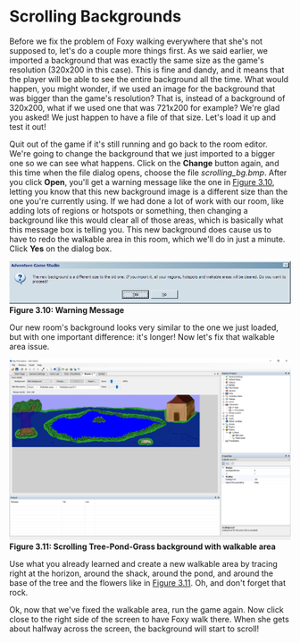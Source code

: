# Scrolling Backgrounds

Before we fix the problem of Foxy walking everywhere that she's not supposed to, let's do a couple more things first.  As we said earlier, we imported a background that was exactly the same size as the game's resolution (320x200 in this case).  This is fine and dandy, and it means that the player will be able to see the entire background all the time.  What would happen, you might wonder, if we used an image for the background that was bigger than the game's resolution?  That is, instead of a background of 320x200, what if we used one that was 721x200 for example?  We're glad you asked!  We just happen to have a file of that size.  Let's load it up and test it out!

Quit out of the game if it's still running and go back to the room editor.  We're going to change the background that we just imported to a bigger one so we can see what happens.  Click on the **Change** button again, and this time when the file dialog opens, choose the file *scrolling_bg.bmp*. After you click **Open**, you'll get a warning message like the one in [Figure 3.10](#figure310), letting you know that this new background image is a different size than the one you're currently using.  If we had done a lot of work with our room, like adding lots of regions or hotspots or something, then changing a background like this would clear all of those areas, which is basically what this message box is telling you.  This new background does cause us to have to redo the walkable area in this room, which we'll do in just a minute.  Click **Yes** on the dialog box.

<a name="figure310"></a>
<span>![](../../images/warningmessage.png)<br>**Figure 3.10: Warning Message**</span>

Our new room's background looks very similar to the one we just loaded, but with one important difference: it's longer! Now let's fix that walkable area issue.

<a name="figure311"></a>
<span>![](../../images/walkablearea1long.png)<br>**Figure 3.11: Scrolling Tree-Pond-Grass background with walkable area**</span>

Use what you already learned and create a new walkable area by tracing right at the horizon, around the shack, around the pond, and around the base of the tree and the flowers like in [Figure 3.11](#figure311). Oh, and don't forget that rock.

Ok, now that we've fixed the walkable area, run the game again.  Now click close to the right side of the screen to have Foxy walk there.  When she gets about halfway across the screen, the background will start to scroll!

